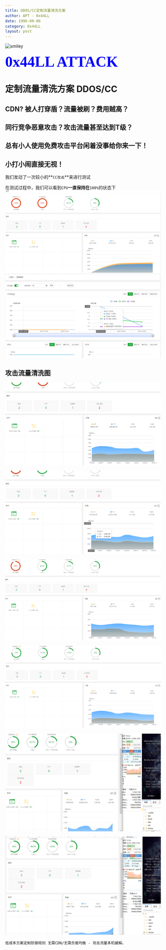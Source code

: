 ```yaml
---
title: DDOS/CC定制流量清洗方案
author: APT - 0x44LL
date: 1996-09-06
category: 0x44LL
layout: post
---
```




![smiley](/public/picture/issua-austin.gif)

**<font color=Blue size=33 face="黑体">0x44LL ATTACK</font>**

# 定制流量清洗方案 DDOS/CC


## CDN? 被人打穿盾？流量被刷？费用贼高？

## 同行竞争恶意攻击？攻击流量甚至达到T级？

## 总有小人使用免费攻击平台闲着没事给你来一下！

## 小打小闹直接无视！ 

我们发动了一次较小的**`CC攻击`**来进行测试

在测试过程中，我们可以看到`CPU`**一直保持在**`100%`的状态下<br>
![/public/DocsPics/AttackDDCC/Untitled%205.png](/public/DocsPics/AttackDDCC/Untitled%205.png)
![/public/DocsPics/AttackDDCC/Untitled%201.png](/public/DocsPics/AttackDDCC/Untitled%201.png)




## **攻击流量清洗图**



![/public/DocsPics/AttackDDCC/Untitled%203.png](/public/DocsPics/AttackDDCC/Untitled%203.png)

![/public/DocsPics/AttackDDCC/Untitled%206.png](/public/DocsPics/AttackDDCC/Untitled%206.png)

![/public/DocsPics/AttackDDCC/Untitled%207.png](/public/DocsPics/AttackDDCC/Untitled%207.png)

![/public/DocsPics/AttackDDCC/Untitled%209.png](/public/DocsPics/AttackDDCC/Untitled%209.png)

![/public/DocsPics/AttackDDCC/Untitled%2013.png](/public/DocsPics/AttackDDCC/Untitled%2013.png)

![/public/DocsPics/AttackDDCC/Untitled%2011.png](/public/DocsPics/AttackDDCC/Untitled%2011.png)

```
低成本方案定制防御规则 无需CDN/无需负载均衡 - 攻击流量本机缓解。
```